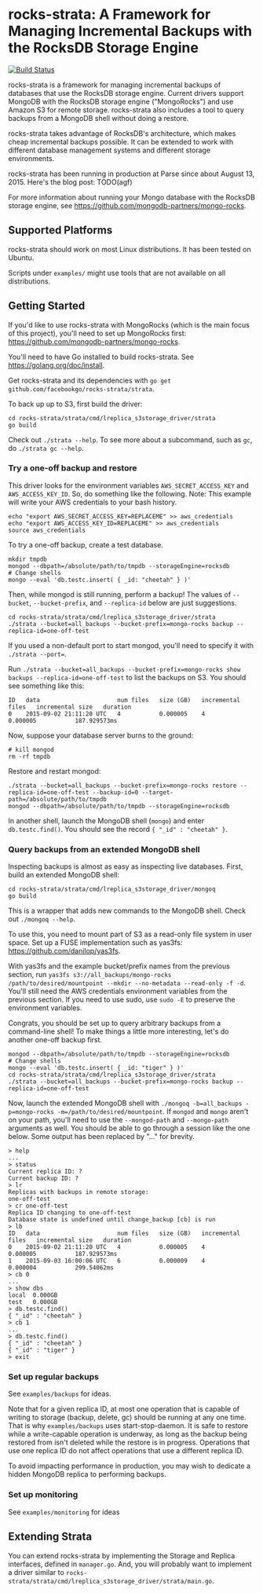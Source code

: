# rocks-strata: A Framework for Managing Incremental Backups with the RocksDB Storage Engine

[![Build Status](https://secure.travis-ci.org/facebookgo/rocks-strata.png?branch=master)](http://travis-ci.org/facebookgo/rocks-strata)

rocks-strata is a framework for managing incremental backups of databases that use the RocksDB storage engine. Current drivers support MongoDB with the RocksDB storage engine ("MongoRocks") and use Amazon S3 for remote storage. rocks-strata also includes a tool to query backups from a MongoDB shell without doing a restore.

rocks-strata takes advantage of RocksDB's architecture, which makes cheap incremental backups possible. It can be extended to work with different database management systems and different storage environments.

rocks-strata has been running in production at Parse since about August 13, 2015. Here's the blog post: TODO(agf)

For more information about running your Mongo database with the RocksDB storage engine, see https://github.com/mongodb-partners/mongo-rocks.

## Supported Platforms

rocks-strata should work on most Linux distributions. It has been tested on Ubuntu.

Scripts under `examples/` might use tools that are not available on all distributions.

## Getting Started

If you'd like to use rocks-strata with MongoRocks (which is the main focus of this project), you'll need to set up MongoRocks first: https://github.com/mongodb-partners/mongo-rocks.

You'll need to have Go installed to build rocks-strata. See https://golang.org/doc/install.

Get rocks-strata and its dependencies with `go get github.com/facebookgo/rocks-strata/strata`.

To back up up to S3, first build the driver:
```
cd rocks-strata/strata/cmd/lreplica_s3storage_driver/strata
go build
```

Check out `./strata --help`. To see more about a subcommand, such as `gc`, do `./strata gc --help`.

### Try a one-off backup and restore

This driver looks for the environment variables `AWS_SECRET_ACCESS_KEY` and `AWS_ACCESS_KEY_ID`. So, do something like the following. Note: This example will write your AWS credentials to your bash history.
```
echo "export AWS_SECRET_ACCESS_KEY=REPLACEME" >> aws_credentials
echo "export AWS_ACCESS_KEY_ID=REPLACEME" >> aws_credentials
source aws_credentials
```

To try a one-off backup, create a test database.
```
mkdir tmpdb
mongod --dbpath=/absolute/path/to/tmpdb --storageEngine=rocksdb
# Change shells
mongo --eval 'db.testc.insert( { _id: "cheetah" } )'
```

Then, while mongod is still running, perform a backup! The values of `--bucket`, `--bucket-prefix`, and `--replica-id` below are just suggestions.
```
cd rocks-strata/strata/cmd/lreplica_s3storage_driver/strata
./strata --bucket=all_backups --bucket-prefix=mongo-rocks backup --replica-id=one-off-test
```
If you used a non-default port to start mongod, you'll need to specify it with `./strata --port=`.

Run `./strata --bucket=all_backups --bucket-prefix=mongo-rocks show backups --replica-id=one-off-test` to list the backups on S3. You should see something like this:
```
ID   data                      num files   size (GB)   incremental files   incremental size   duration
0    2015-09-02 21:11:20 UTC   4           0.000005    4                   0.000005           187.929573ms
```

Now, suppose your database server burns to the ground:
```
# kill mongod
rm -rf tmpdb
```

Restore and restart mongod:
```
./strata --bucket=all_backups --bucket-prefix=mongo-rocks restore --replica-id=one-off-test --backup-id=0 --target-path=/absolute/path/to/tmpdb
mongod --dbpath=/absolute/path/to/tmpdb --storageEngine=rocksdb
```

In another shell, launch the MongoDB shell (`mongo`) and enter `db.testc.find()`. You should see the record `{ "_id" : "cheetah" }`.

### Query backups from an extended MongoDB shell

Inspecting backups is almost as easy as inspecting live databases. First, build an extended MongoDB shell:
```
cd rocks-strata/strata/cmd/lreplica_s3storage_driver/mongoq
go build
```

This is a wrapper that adds new commands to the MongoDB shell. Check out `./mongoq --help`.

To use this, you need to mount part of S3 as a read-only file system in user space. Set up a FUSE implementation such as yas3fs: https://github.com/danilop/yas3fs.

With yas3fs and the example bucket/prefix names from the previous section, run `yas3fs s3://all_backups/mongo-rocks /path/to/desired/mountpoint --mkdir --no-metadata --read-only -f -d`. You'll still need the AWS credentials environment variables from the previous section. If you need to use sudo, use `sudo -E` to preserve the environment variables.

Congrats, you should be set up to query arbitrary backups from a command-line shell! To make things a little more interesting, let's do another one-off backup first.
```
mongod --dbpath=/absolute/path/to/tmpdb --storageEngine=rocksdb
# Change shells
mongo --eval 'db.testc.insert( { _id: "tiger" } )'
cd rocks-strata/strata/cmd/lreplica_s3storage_driver/strata
./strata --bucket=all_backups --bucket-prefix=mongo-rocks backup --replica-id=one-off-test
```

Now, launch the extended MongoDB shell with `./mongoq -b=all_backups -p=mongo-rocks -m=/path/to/desired/mountpoint`. If `mongod` and `mongo` aren't on your path, you'll need to use the `--mongod-path` and `--mongo-path` arguments as well. You should be able to go through a session like the one below. Some output has been replaced by "..." for brevity.
```
> help
...
> status
Current replica ID: ?
Current backup ID: ?
> lr
Replicas with backups in remote storage:
one-off-test
> cr one-off-test
Replica ID changing to one-off-test
Database state is undefined until change_backup [cb] is run
> lb
ID   data                      num files   size (GB)   incremental files   incremental size   duration
0    2015-09-02 21:11:20 UTC   4           0.000005    4                   0.000005           187.929573ms   
1    2015-09-03 16:00:06 UTC   6           0.000009    4                   0.000004           299.54062ms    
> cb 0
...
> show dbs
local  0.000GB
test   0.000GB
> db.testc.find()
{ "_id" : "cheetah" }
> cb 1
...
> db.testc.find()
{ "_id" : "cheetah" }
{ "_id" : "tiger" }
> exit
```

### Set up regular backups

See `examples/backups` for ideas.

Note that for a given replica ID, at most one operation that is capable of writing to storage (backup, delete, gc) should be running at any one time. That is why `examples/backups` uses start-stop-daemon. It is safe to restore while a write-capable operation is underway, as long as the backup being restored from isn't deleted while the restore is in progress. Operations that use one replica ID do not affect operations that use a different replica ID.

To avoid impacting performance in production, you may wish to dedicate a hidden MongoDB replica to performing backups.

### Set up monitoring

See `examples/monitoring` for ideas

## Extending Strata

You can extend rocks-strata by implementing the Storage and Replica interfaces, defined in `manager.go`. And, you will probably want to implement a driver similar to `rocks-strata/strata/cmd/lreplica_s3storage_driver/strata/main.go`.
